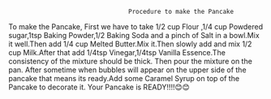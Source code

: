
                                     Procedure to make the Pancake

To make the Pancake, First we have to take 1/2 cup Flour ,1/4 cup Powdered sugar,1tsp Baking Powder,1/2 Baking Soda and a pinch of Salt in a bowl.Mix it well.Then add 1/4 cup Melted Butter.Mix it.Then slowly add and mix 1/2 cup Milk.After that add 1/4tsp Vinegar,1/4tsp Vanilla Essence.The consistency of the mixture should be thick.
Then pour the mixture on the pan. After sometime when bubbles will appear on the upper side of the pancake that means its ready.Add some Caramel Syrup on top of the Pancake to decorate it. Your Pancake is READY!!!!😊😊